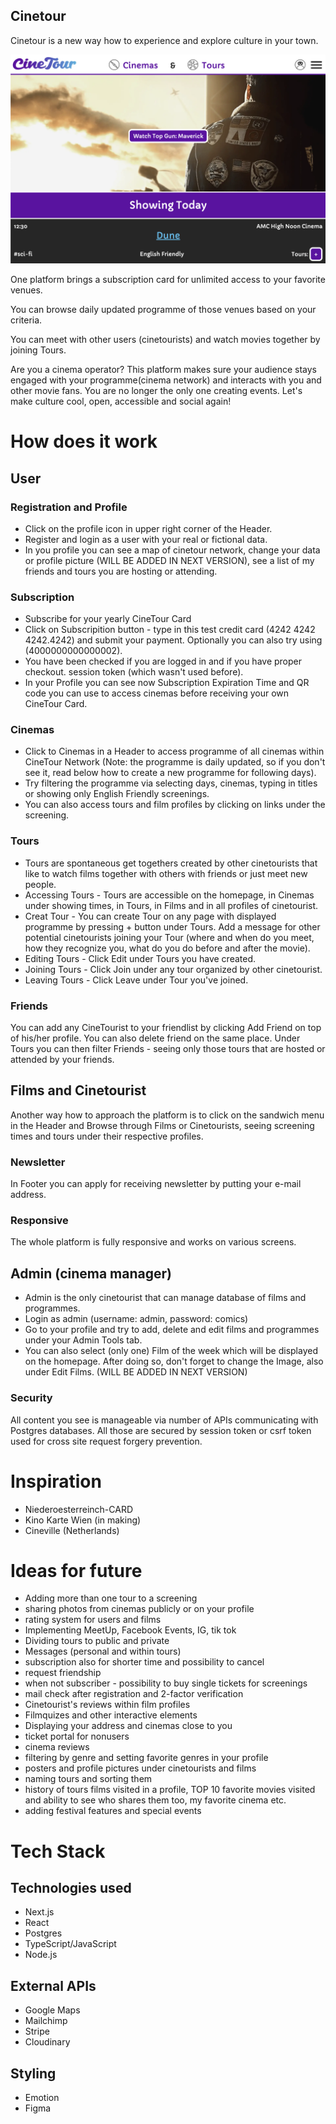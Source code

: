 ## Cinetour

Cinetour is a new way how to experience and explore culture in your town.

![Screenshot](/public/Screenshot.png)

One platform brings a subscription card for unlimited access to your favorite venues.

You can browse daily updated programme of those venues based on your criteria.

You can meet with other users (cinetourists) and watch movies together by joining Tours.

Are you a cinema operator? This platform makes sure your audience stays engaged with your programme(cinema network) and interacts with you and other movie fans. You are no longer the only one creating events. Let's make culture cool, open, accessible and social again!

# How does it work

## User

### Registration and Profile

- Click on the profile icon in upper right corner of the Header.
- Register and login as a user with your real or fictional data.
- In you profile you can see a map of cinetour network, change your data or profile picture (WILL BE ADDED IN NEXT VERSION), see a list of my friends and tours you are hosting or attending.

### Subscription

- Subscribe for your yearly CineTour Card
- Click on Subscripition button - type in this test credit card (4242 4242 4242.4242) and submit your payment. Optionally you can also try using (4000000000000002).
- You have been checked if you are logged in and if you have proper checkout. session token (which wasn't used before).
- In your Profile you can see now Subscription Expiration Time and QR code you can use to access cinemas before receiving your own CineTour Card.

### Cinemas

- Click to Cinemas in a Header to access programme of all cinemas within CineTour Network (Note: the programme is daily updated, so if you don't see it, read below how to create a new programme for following days).
- Try filtering the programme via selecting days, cinemas, typing in titles or showing only English Friendly screenings.
- You can also access tours and film profiles by clicking on links under the screening.

### Tours

- Tours are spontaneous get togethers created by other cinetourists that like to watch films together with others with friends or just meet new people.
- Accessing Tours - Tours are accessible on the homepage, in Cinemas under showing times, in Tours, in Films and in all profiles of cinetourist.
- Creat Tour - You can create Tour on any page with displayed programme by pressing + button under Tours. Add a message for other potential cinetourists joining your Tour (where and when do you meet, how they recognize you, what do you do before and after the movie).
- Editing Tours - Click Edit under Tours you have created.
- Joining Tours - Click Join under any tour organized by other cinetourist.
- Leaving Tours - Click Leave under Tour you've joined.

### Friends

You can add any CineTourist to your friendlist by clicking Add Friend on top of his/her profile. You can also delete friend on the same place. Under Tours you can then filter Friends - seeing only those tours that are hosted or attended by your friends.

## Films and Cinetourist

Another way how to approach the platform is to click on the sandwich menu in the Header and Browse through Films or Cinetourists, seeing screening times and tours under their respective profiles.

### Newsletter

In Footer you can apply for receiving newsletter by putting your e-mail address.

### Responsive

The whole platform is fully responsive and works on various screens.

## Admin (cinema manager)

- Admin is the only cinetourist that can manage database of films and programmes.
- Login as admin (username: admin, password: comics)
- Go to your profile and try to add, delete and edit films and programmes under your Admin Tools tab.
- You can also select (only one) Film of the week which will be displayed on the homepage. After doing so, don't forget to change the Image, also under Edit Films.
  (WILL BE ADDED IN NEXT VERSION)

### Security

All content you see is manageable via number of APIs communicating with Postgres databases. All those are secured by session token or csrf token used for cross site request forgery prevention.

# Inspiration

- Niederoesterreinch-CARD
- Kino Karte Wien (in making)
- Cineville (Netherlands)

# Ideas for future

- Adding more than one tour to a screening
- sharing photos from cinemas publicly or on your profile
- rating system for users and films
- Implementing MeetUp, Facebook Events, IG, tik tok
- Dividing tours to public and private
- Messages (personal and within tours)
- subscription also for shorter time and possibility to cancel
- request friendship
- when not subscriber - possibility to buy single tickets for screenings
- mail check after registration and 2-factor verification
- Cinetourist's reviews within film profiles
- Filmquizes and other interactive elements
- Displaying your address and cinemas close to you
- ticket portal for nonusers
- cinema reviews
- filtering by genre and setting favorite genres in your profile
- posters and profile pictures under cinetourists and films
- naming tours and sorting them
- history of tours films visited in a profile, TOP 10 favorite movies visited and ability to see who shares them too, my favorite cinema etc.
- adding festival features and special events

# Tech Stack

## Technologies used

- Next.js
- React
- Postgres
- TypeScript/JavaScript
- Node.js

## External APIs

- Google Maps
- Mailchimp
- Stripe
- Cloudinary

## Styling

- Emotion
- Figma
